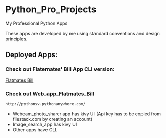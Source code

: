 # Python_Pro_Projects
My Professional Python Apps

These apps are developed by me using standard conventions and design principles.

## Deployed Apps:
### Check out Flatemates' Bill App CLI version:
  <html> <a href=https://replit.com/@pythonsv/Flatematesbill?embed=1> Flatmates Bill</a> </html>
  
### Check out Web_app_Flatmates_Bill 
    http://pythonsv.pythonanywhere.com/
    
* Webcam_photo_sharer app has kivy UI (Api key has to be copied from filestack.com by creating an account)
* Image_search_app has kivy UI
* Other apps have CLI.

